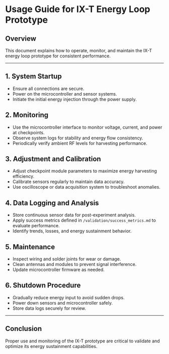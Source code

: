 # Usage Guide for IX-T Energy Loop Prototype

## Overview
This document explains how to operate, monitor, and maintain the IX-T energy loop prototype for consistent performance.

---

## 1. System Startup

- Ensure all connections are secure.
- Power on the microcontroller and sensor systems.
- Initiate the initial energy injection through the power supply.

## 2. Monitoring

- Use the microcontroller interface to monitor voltage, current, and power at checkpoints.
- Observe system logs for stability and energy flow consistency.
- Periodically verify ambient RF levels for harvesting performance.

## 3. Adjustment and Calibration

- Adjust checkpoint module parameters to maximize energy harvesting efficiency.
- Calibrate sensors regularly to maintain data accuracy.
- Use oscilloscope or data acquisition system to troubleshoot anomalies.

## 4. Data Logging and Analysis

- Store continuous sensor data for post-experiment analysis.
- Apply success metrics defined in `/validation/success_metrics.md` to evaluate performance.
- Identify trends, losses, and energy sustainment behavior.

## 5. Maintenance

- Inspect wiring and solder joints for wear or damage.
- Clean antennas and modules to prevent signal interference.
- Update microcontroller firmware as needed.

## 6. Shutdown Procedure

- Gradually reduce energy input to avoid sudden drops.
- Power down sensors and microcontroller safely.
- Store data logs securely for review.

---

## Conclusion
Proper use and monitoring of the IX-T prototype are critical to validate and optimize its energy sustainment capabilities.

